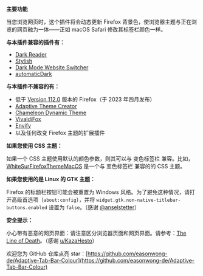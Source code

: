 **主要功能**

当您浏览网页时，这个插件将会动态更新 Firefox 背景色，使浏览器主题与正在浏览的网页融为一体——正如 macOS Safari 修改其标签栏颜色一样。

**与本插件兼容的插件有：**

- [Dark Reader](https://addons.mozilla.org/firefox/addon/darkreader/)
- [Stylish](https://addons.mozilla.org/firefox/addon/stylish/)
- [Dark Mode Website Switcher](https://addons.mozilla.org/firefox/addon/dark-mode-website-switcher/)
- [automaticDark](https://addons.mozilla.org/firefox/addon/automatic-dark/)

**与本插件不兼容的有：**

- 低于 [Version 112.0](https://www.mozilla.org/firefox/112.0/releasenotes/) 版本的 Firefox（于 2023 年四月发布）
- [Adaptive Theme Creator](https://addons.mozilla.org/firefox/addon/adaptive-theme-creator/)
- [Chameleon Dynamic Theme](https://addons.mozilla.org/firefox/addon/chameleon-dynamic-theme-fixed/)
- [VivaldiFox](https://addons.mozilla.org/firefox/addon/vivaldifox/)
- [Envify](https://addons.mozilla.org/firefox/addon/envify/)
- 以及任何改变 Firefox 主题的扩展插件

**如果您使用 CSS 主题：**

如果一个 CSS 主题使用默认的颜色参数，则其可以与 变色标签栏 兼容。比如，[WhiteSurFirefoxThemeMacOS](https://github.com/easonwong-de/WhiteSurFirefoxThemeMacOS) 是一个与 变色标签栏 兼容的的 CSS 主题。

**如果您使用的是 Linux 的 GTK 主题：**

Firefox 的标题栏按钮可能会被重置为 Windows 风格。为了避免这种情况，请打开高级首选项（`about:config`），并将 `widget.gtk.non-native-titlebar-buttons.enabled` 设置为 `false`。（感谢 [@anselstetter](https://github.com/anselstetter/)）

**安全提示：**

小心带有恶意的网页界面：请注意区分浏览器页面和网页界面。请参考：[The Line of Death](https://textslashplain.com/2017/01/14/the-line-of-death/)。（感谢 [u/KazaHesto](https://www.reddit.com/user/KazaHesto/)）

欢迎您为 GitHub 仓库点亮 star：[https://github.com/easonwong-de/Adaptive-Tab-Bar-Colour](https://github.com/easonwong-de/Adaptive-Tab-Bar-Colour)
